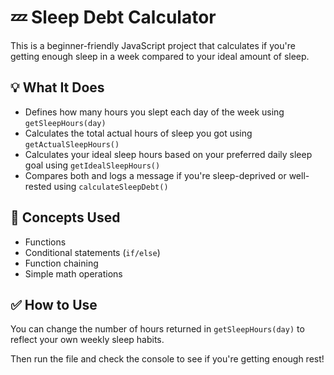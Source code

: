 # 💤 Sleep Debt Calculator

This is a beginner-friendly JavaScript project that calculates if you're getting enough sleep in a week compared to your ideal amount of sleep.

## 💡 What It Does

- Defines how many hours you slept each day of the week using `getSleepHours(day)`
- Calculates the total actual hours of sleep you got using `getActualSleepHours()`
- Calculates your ideal sleep hours based on your preferred daily sleep goal using `getIdealSleepHours()`
- Compares both and logs a message if you're sleep-deprived or well-rested using `calculateSleepDebt()`

## 🧠 Concepts Used

- Functions
- Conditional statements (`if/else`)
- Function chaining
- Simple math operations

## ✅ How to Use

You can change the number of hours returned in `getSleepHours(day)` to reflect your own weekly sleep habits.

Then run the file and check the console to see if you're getting enough rest!


